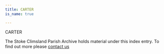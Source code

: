 ```yaml
---
title: CARTER
is_name: true

---
```


CARTER


The Stoke Climsland Parish Archive holds material under this index entry. To find out more please [contact us](/contact/)
